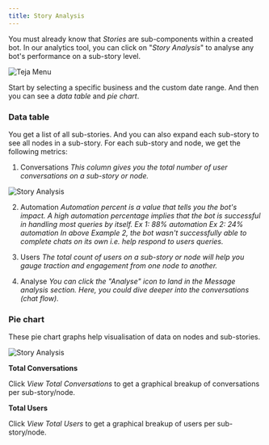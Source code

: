 ```yaml
---
title: Story Analysis
---
```


You must already know that *Stories* are sub-components within a created bot. In our analytics tool, you can click on "*Story Analysis*" to analyse any bot's performance on a sub-story level.

![Teja Menu](/docs/bot-analytics/assets/teja-lhs.png)

Start by selecting a specific business and the custom date range. And then you can see a *data table* and *pie chart*. 

### Data table

You get a list of all sub-stories. And you can also expand each sub-story to see all nodes in a sub-story. For each sub-story and node, we get the following metrics:

1. Conversations
  *This column gives you the total number of user conversations on a sub-story or node.*
  
![Story Analysis](/docs/bot-analytics/assets/data-table.png)
  
2. Automation
  *Automation percent is a value that tells you the bot's impact. A high automation percentage implies that the bot is successful in handling most queries by itself. 
    Ex 1: 88% automation
    Ex 2: 24% automation
  In above Example 2, the bot wasn't successfully able to complete chats on its own i.e. help respond to users queries.*
  
3. Users
  *The total count of users on a sub-story or node will help you gauge traction and engagement from one node to another.*
  
4. Analyse
  *You can click the "Analyse" icon to land in the Message analysis section. Here, you could dive deeper into the conversations (chat flow).*

### Pie chart

These pie chart graphs help visualisation of data on nodes and sub-stories.

![Story Analysis](/docs/bot-analytics/assets/pie-charts.png)

**Total Conversations**

Click *View Total Conversations* to get a graphical breakup of conversations per sub-story/node. 

**Total Users**

Click *View Total Users* to get a graphical breakup of users per sub-story/node. 


